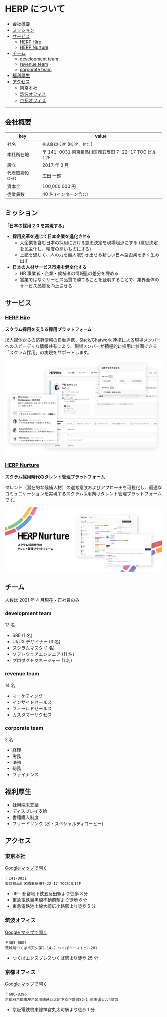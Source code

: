# HERP について

- [会社概要](#会社概要)
- [ミッション](#ミッション)
- [サービス](#サービス)
  - [HERP Hire](#herp-hire)
  - [HERP Nurture](#herp-nurture)
- [チーム](#チーム)
  - [development team](#development-team)
  - [revenue team](#revenue-team)
  - [corporate team](#corporate-team)
- [福利厚生](#福利厚生)
- [アクセス](#アクセス)
  - [東京本社](#東京本社)
  - [筑波オフィス](#筑波オフィス)
  - [京都オフィス](#京都オフィス)

---

## 会社概要

| key            | value                                                 |
| -------------- | ----------------------------------------------------- |
| 社名           | `株式会社HERP` (`HERP, Inc.`)                         |
| 本社所在地     | 〒 141-0031 東京都品川区西五反田 7-22-17 TOC ビル 12F |
| 設立           | 2017 年 3 月                                          |
| 代表取締役 CEO | 庄田 一郎                                             |
| 資本金         | 100,000,000 円                                        |
| 従業員数       | 40 名 (インターン含む)                                |

## ミッション

**「日本の採用 2.0 を実現する」**

- **採用変革を通じて日本企業を進化させる**
  - 大企業を含む日本の採用における意思決定を現場起点にする (意思決定を民主化し、精度の高いものにする)
  - 上記を通じて、人の力を最大限引き出せる新しい日本型企業を多く生み出す
- **日本の人材サービス市場を健全化する**
  - HR 事業者・企業・候補者の情報量の差分を埋める
  - 営業ではなくサービス品質で勝てることを証明することで、業界全体のサービス品質を向上させる

## サービス

### [HERP Hire](https://herp.cloud/)

**スクラム採用を支える採用プラットフォーム**

求人媒体からの応募情報の自動連携、Slack/Chatwork 連携による現場メンバーへのスピーディな情報共有により、現場メンバーが積極的に採用に参画できる「スクラム採用」の実現をサポートします。

![HERP Hire](../images/hire.png)

### [HERP Nurture](https://lp.herp.cloud/nurture/)

**スクラム採用時代のタレント管理プラットフォーム**

タレント（潜在的な候補人材）の選考意欲およびアプローチを可視化し、最適なコミュニケーションを実現するスクラム採用向けタレント管理プラットフォームです。

![HERP Nurture](../images/nurture.png)

## チーム

人数は 2021 年 4 月現在・正社員のみ

### development team

17 名

- SRE (1 名)
- UI/UX デザイナー (3 名)
- スクラムマスタ (1 名)
- ソフトウェアエンジニア (11 名)
- プロダクトマネージャー (1 名)

### revenue team

14 名

- マーケティング
- インサイドセールス
- フィールドセールス
- カスタマーサクセス

### corporate team

2 名

- 経理
- 労務
- 法務
- 総務
- ファイナンス

## 福利厚生

- 社用端末支給
- ディスプレイ支給
- 書籍購入制度
- フリードリンク (水・スペシャルティコーヒー)

## アクセス

### 東京本社

[Google マップで開く](https://goo.gl/maps/i1DsCNXs5SqUsTKP9)

```
〒141-0031
東京都品川区西五反田7-22-17 TOCビル12F
```

- JR・都営地下鉄五反田駅より徒歩 8 分
- 東急電鉄目黒線不動前駅より徒歩 6 分
- 東急電鉄池上線大崎広小路駅より徒歩 5 分

### 筑波オフィス

[Google マップで開く](https://goo.gl/maps/hApp7Eua8PZXVyYm9)

```
〒305-0005
茨城県つくば市天久保2-14-2 つくばイーストビル201
```

- つくばエクスプレスつくば駅より徒歩 25 分

### 京都オフィス

[Google マップで開く](https://goo.gl/maps/g3uqEnYyxRAhQPL98)

```
〒606-8396
京都府京都市左京区川端通丸太町下る下堤町82-1 恵美須ビル4階西
```

- 京阪電鉄鴨東線神宮丸太町駅より徒歩 1 分
